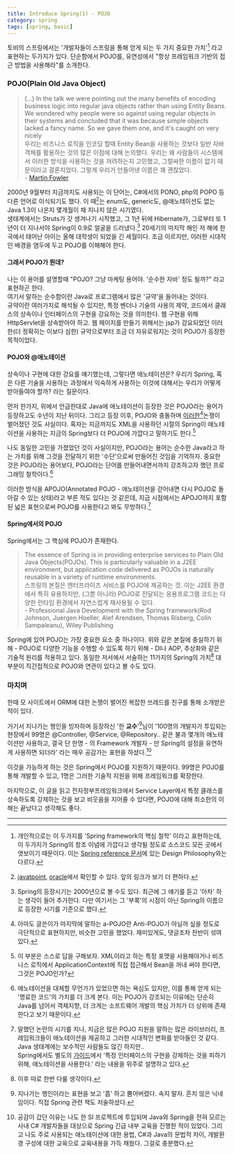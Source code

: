 ```yaml
---
title: Introduce Spring(1) - POJO
category: spring
tags: [spring, basic]
---
```


토비의 스프링에서는 '개발자들이 스프링을 통해 얻게 되는 두 가지 중요한 가치'[^1] 라고 표현하는 두가지가 있다. 단순함에서 POJO를, 유연성에서 "항상 프레임워크 기반의 접근 방법을 사용해라"를 소개한다.

### POJO(Plain Old Java Object)

> (...) In the talk we were pointing out the many benefits of encoding business logic into regular java objects rather than using Entity Beans. We wondered why people were so against using regular objects in their systems and concluded that it was because simple objects lacked a fancy name. So we gave them one, and it's caught on very nicely  
      우리는 비즈니스 로직을 인코딩 할때 Entity Bean을 사용하는 것보다 일반 자바 객체를 활용하는 것의 많은 이점에 대해 논의했다. 우리는 왜 사람들이 시스템에서 이러한 방식을 사용하는 것을 꺼려하는지 고민했고, 그럴싸한 이름이 없기 때문이라고 결론지었다. 그렇게 우리가 만들어낸 이름은 꽤 괜찮았다.   
    - [Martin Fowler](https://www.martinfowler.com/bliki/POJO.html)
    
2000년 9월부터 지금까지도 사용되는 이 단어는, C#에서의 PONO, php의 POPO 등 다른 언어로 이식되기도 했다.
이 때[^2]는 enum도, generic도, @애노테이션도 없는 Java 1.3이 나온지 몇개월이 채 지나지 않은 시기였다.   
생태계에서는 Struts가 갓 생겨나기 시작했고, 그 1년 뒤에 Hibernate가, 그로부터 또 1년이 더 지나서야 Spring이 0.9로 얼굴을 드러냈다.[^3]
20세기의 마지막 해인 저 해에 한국에서 태어난 아이는 올해 대학생이 되었을 긴 세월이다. 조금 이르지만, 이러한 시대적인 배경을 염두에 두고 POJO를 이해해야 한다.

#### 그래서 POJO가 뭔데?

나는 이 용어를 설명할때 "POJO? 그냥 마케팅 용어야. '순수한 자바' 정도 될까?" 라고 표현하곤 한다.  
여기서 말하는 순수함이란 Java로 프로그램에서 많은 '규약'을 들어내는 것이다.  
규약이란 여러가지로 해석될 수 있지만, 특정 벤더나 기술의 사용의 제약, 코드에서 클래스의 상속이나 인터페이스의 구현을 강요하는 것을 의미한다.
웹 구현을 위해 HttpServlet을 상속받아야 하고. 웹 페이지를 만들기 위해서는 jsp가 강요되었던 이러한(더 정확히는 이보다 심한) 규약으로부터 조금 더 자유로워지는 것이 POJO가 등장한 목적이었다.  

#### POJO와 @애노테이션

상속이나 구현에 대한 강요를 얘기했는데, 그렇다면 애노테이션은? 우리가 Spring, 혹은 다른 기술을 사용하는 과정에서 익숙하게 사용하는 이것에 대해서는 우리가 어떻게 받아들여야 할까? 라는 질문이다.

먼저 한가지, 위에서 언급한대로 Java에 애노테이션이 등장한 것은 POJO라는 용어가 등장하고도 수년이 지난 뒤이다. 그리고 등장 이후, POJO와 충돌하며 [이러한](https://xebia.com/blog/a-pojo-with-annotations-is-not-plain/)[^4]논쟁이 벌어졌던 것도 사실이다. 혹자는 지금까지도 XML을 사용하던 시절의 Spring이 애노테이션을 사용하는 지금의 Spring보다 더 POJO에 가깝다고 말하기도 한다.[^5]
  
나도 동일한 고민을 가졌었던 것이 사실이지만, POJO라는 용어는 순수한 Java라고 하는 가치를 위해 그것을 전달하기 위한 '수단'으로써 만들어진 것임을 기억하자.
중요한 것은 POJO라는 용어보다, POJO라는 단어를 만들어내면서까지 강조하고자 했던 프로그래밍 철학이다.[^6]

이러한 방식을 APOJO(Annotated POJO - 애노테이션을 걷어내면 다시 POJO로 돌아갈 수 있는 상태)라고 부른 적도 있다는 것 같은데, 지금 시점에서는 APOJO까지 포함된 넓은 표현으로써 POJO를 사용한다고 봐도 무방하다.[^7]

#### Spring에서의 POJO

Spring에서는 그 핵심에 POJO가 존재한다.

> The essence of Spring is in providing enterprise services to Plain Old Java Objects(POJOs). This is particularly valuable in a J2EE environment, but application code delivered as POJOs is naturally reusable in a variety of runtime environments.  
    스프링의 본질은 엔터프라이즈 서비스를 POJO에 제공하는 것. 이는 J2EE 환경에서 특히 유용하지만, (그뿐 아니라) POJO로 전달되는 응용프로그램 코드는 다양한 런타임 환경에서 자연스럽게 재사용될 수 있다.   
    - Professional Java Development with the Spring framework(Rod Johnson, Juergen Hoeller, Alef Arendsen, Thomas Risberg, Colin Sampaleanu), Wiley Publishing
        
Spring에 있어 POJO는 가장 중요한 요소 중 하나이다. 위와 같은 본질에 충실하기 위해 - POJO로 다양한 기능을 수행할 수 있도록 하기 위해 - DI나 AOP, 추상화와 같은 기술적 원리를 적용하고 있다. 동일한 저서에서 서술하는 11가지의 Spring의 가치[^8] 대부분이 직간접적으로 POJO와 연관이 있다고 볼 수도 있다.


### 마치며

한때 모 사이트에서 ORM에 대한 논쟁이 벌어진 복잡한 쓰레드를 친구를 통해 소개받은 적이 있다.

거기서 지나가는 행인을 빙자하며 등장하신 '한 **교수**'[^9]님이 '100명의 개발자가 투입되는 현장에서 99명은 @Controller, @Service, @Repository.. 같은 불과 몇개의 애노테이션만 사용하고, 결국 단 한명 - 의 Framework 개발자 - 만 Spring의 설정을 유연하게 사용하면 되더라' 라는 매우 공감가는 표현을 하셨다.[^10]

이것을 가능하게 하는 것은 Spring에서 POJO를 지원하기 때문이다. 99명은 POJO를 통해 개발할 수 있고, 1명은 그러한 기술적 지원을 위해 프레임워크를 확장한다. 

마지막으로, 이 글을 읽고 전자정부프레임워크에서 Service Layer에서 특정 클래스를 상속하도록 강제하는 것을 보고 비웃음을 지어줄 수 있다면, POJO에 대해 최소한의 이해는 끝났다고 생각해도 좋다. 

---
[^1]: 개인적으로는 이 두가지를 'Spring framework의 핵심 철학' 이라고 표현하는데, 이 두가지가 Spring의 창조 이념에 가깝다고 생각될 정도로 소스코드 모든 곳에서 엿보이기 때문이다. 이는 [Spring reference 문서](https://docs.spring.io/spring-framework/docs/current/spring-framework-reference/overview.html#overview-philosophy)에 있는 Design Philosophy와는 다르다.

[^2]: [javatpoint](https://www.javatpoint.com/history-of-java), [oracle](http://oracle.com.edgesuite.net/timeline/java/)에서 확인할 수 있다. 앞의 링크가 보기 더 편하다.

[^3]: Spring의 등장시기는 2000년으로 볼 수도 있다. 최근에 그 얘기를 듣고 '아차' 하는 생각이 들어 추가한다. 다만 여기서는 그 '부록'의 시점이 아닌 Spring의 이름으로 등장한 시기를 기준으로 했다.

[^4]: 아마도 글쓴이가 마지막에 말하는 a-POJO란 Anti-POJO가 아닐까 싶을 정도로 극단적으로 표현하지만, 비슷한 고민을 했었다. 재미있게도, 댓글조차 찬반이 섞여 있다.  

[^5]: 이 부분은 스스로 답을 구해보자. XML이라고 하는 특정 포맷을 사용해야거나 비즈니스 로직에서 ApplicationContext에 직접 접근해서 Bean을 꺼내 써야 한다면, 그것은 POJO인가?

[^6]: 애노테이션을 대체할 무언가가 있었으면 하는 욕심도 있지만, 이를 통해 얻게 되는 '명료한 코드'의 가치를 더 크게 본다. 이는 POJO가 강조되는 이유에는 단순히 Java를 넘어서 객체지향, 더 크게는 소프트웨어 개발의 핵심 가치가 더 상위에 존재한다고 보기 때문이다.

[^7]: 말했던 논란의 시기를 지나, 지금은 많은 POJO 지원을 말하는 많은 라이브러리, 프레임워크들이 애노테이션을 제공하고 그러한 시대적인 변화를 받아들인 것 같다. Java 생태계에는 보수적인 사람들도 많긴 하지만..  
    Spring에서도 별도의 [가이드](https://spring.io/understanding/POJO)에서 '특정 인터페이스의 구현을 강제하는 것을 피하기 위해, 애노테이션을 사용한다.' 라는 내용을 위주로 설명하고 있다.

[^8]: 이후 따로 한번 다룰 생각이다.

[^9]: 지나가는 행인이라는 표현을 보고 '풉' 하고 뿜어버렸다. 속지 말자. 흔치 않은 닉네임이다. 직접 Spring 관련 책도 저술하셨다.

[^10]: 공감이 갔던 이유는 나도 한 SI 프로젝트에 투입되며 Java와 Spring을 전혀 모르는 사내 C# 개발자들을 대상으로 Spring 긴급 내부 교육을 진행한 적이 있었다. 그리고 나도 주로 사용되는 애노테이션에 대한 용법, C#과 Java의 문법적 차이, 개발환경 구성에 대한 교육으로 교육내용을 가득 채웠다. 그걸로 충분했다.